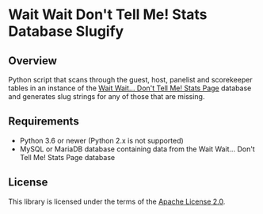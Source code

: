 # Wait Wait Don't Tell Me! Stats Database Slugify

## Overview

Python script that scans through the guest, host, panelist and scorekeeper
tables in an instance of the
[Wait Wait... Don't Tell Me! Stats Page](http://wwdt.me) database and generates
slug strings for any of those that are missing.

## Requirements

- Python 3.6 or newer (Python 2.x is not supported)
- MySQL or MariaDB database containing data from the Wait Wait... Don't Tell
  Me! Stats Page database

## License

This library is licensed under the terms of the
[Apache License 2.0](http://www.apache.org/licenses/LICENSE-2.0).
